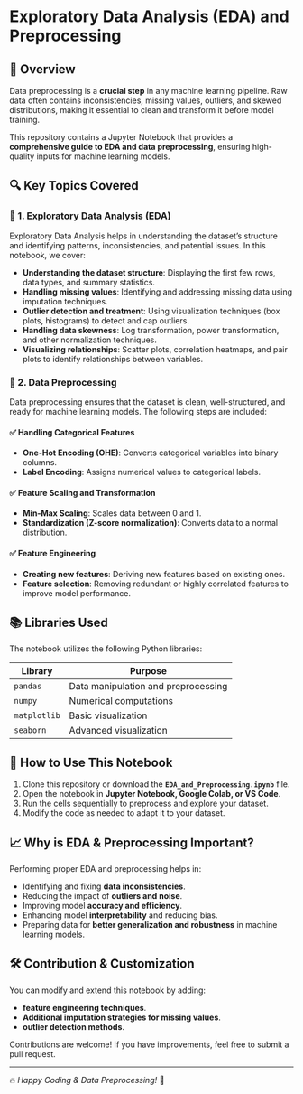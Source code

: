 # Exploratory Data Analysis (EDA) and Preprocessing

## 📌 Overview
Data preprocessing is a **crucial step** in any machine learning pipeline. Raw data often contains inconsistencies, missing values, outliers, and skewed distributions, making it essential to clean and transform it before model training. 

This repository contains a Jupyter Notebook that provides a **comprehensive guide to EDA and data preprocessing**, ensuring high-quality inputs for machine learning models. 

## 🔍 Key Topics Covered
### 🔹 1. Exploratory Data Analysis (EDA)
Exploratory Data Analysis helps in understanding the dataset’s structure and identifying patterns, inconsistencies, and potential issues. In this notebook, we cover:

- **Understanding the dataset structure**: Displaying the first few rows, data types, and summary statistics.
- **Handling missing values**: Identifying and addressing missing data using imputation techniques.
- **Outlier detection and treatment**: Using visualization techniques (box plots, histograms) to detect and cap outliers.
- **Handling data skewness**: Log transformation, power transformation, and other normalization techniques.
- **Visualizing relationships**: Scatter plots, correlation heatmaps, and pair plots to identify relationships between variables.

### 🔹 2. Data Preprocessing
Data preprocessing ensures that the dataset is clean, well-structured, and ready for machine learning models. The following steps are included:

#### ✅ Handling Categorical Features
- **One-Hot Encoding (OHE)**: Converts categorical variables into binary columns.
- **Label Encoding**: Assigns numerical values to categorical labels.

#### ✅ Feature Scaling and Transformation
- **Min-Max Scaling**: Scales data between 0 and 1.
- **Standardization (Z-score normalization)**: Converts data to a normal distribution.

#### ✅ Feature Engineering
- **Creating new features**: Deriving new features based on existing ones.
- **Feature selection**: Removing redundant or highly correlated features to improve model performance.

## 📚 Libraries Used
The notebook utilizes the following Python libraries:

| Library    | Purpose |
|------------|-----------------------------------------------------|
| `pandas`  | Data manipulation and preprocessing |
| `numpy`   | Numerical computations |
| `matplotlib` | Basic visualization |
| `seaborn`  | Advanced visualization |

## 🚀 How to Use This Notebook
1. Clone this repository or download the **`EDA_and_Preprocessing.ipynb`** file.
2. Open the notebook in **Jupyter Notebook, Google Colab, or VS Code**.
3. Run the cells sequentially to preprocess and explore your dataset.
4. Modify the code as needed to adapt it to your dataset.

## 📈 Why is EDA & Preprocessing Important?
Performing proper EDA and preprocessing helps in:
- Identifying and fixing **data inconsistencies**.
- Reducing the impact of **outliers and noise**.
- Improving model **accuracy and efficiency**.
- Enhancing model **interpretability** and reducing bias.
- Preparing data for **better generalization and robustness** in machine learning models.

## 🛠️ Contribution & Customization
You can modify and extend this notebook by adding:
- **feature engineering techniques**.
- **Additional imputation strategies for missing values**.
- **outlier detection methods**.

Contributions are welcome! If you have improvements, feel free to submit a pull request. 

---
🔥 *Happy Coding & Data Preprocessing!* 🚀

